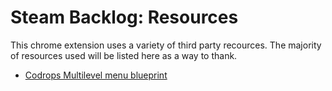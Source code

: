 # Steam Backlog: Resources
This chrome extension uses a variety of third party recources.
The majority of resources used will be listed here as a way to thank.
* [Codrops Multilevel menu blueprint](http://tympanus.net/Blueprints/MultiLevelMenu/)

